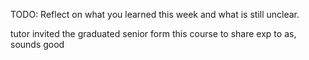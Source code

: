 TODO: Reflect on what you learned this week and what is still unclear.

tutor invited the graduated senior form this course to share exp to as, sounds good